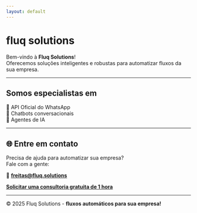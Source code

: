 ```yaml
---
layout: default
---
```


# fluq solutions

Bem-vindo à **Fluq Solutions**!  
Oferecemos soluções inteligentes e robustas para automatizar fluxos da sua empresa.

---

## Somos especialistas em

🔗 API Oficial do WhatsApp  
🤖 Chatbots conversacionais  
🧠 Agentes de IA  

---

## 🌐 Entre em contato
Precisa de ajuda para automatizar sua empresa?  
Fale com a gente:

📧 **freitas@fluq.solutions**

[**Solicitar uma consultoria gratuita de 1 hora**](mailto:freitas@fluq.solutions)

---

© 2025 Fluq Solutions - **fluxos automáticos para sua empresa!**

